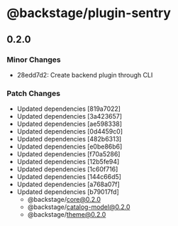 # @backstage/plugin-sentry

## 0.2.0
### Minor Changes

- 28edd7d2: Create backend plugin through CLI

### Patch Changes

- Updated dependencies [819a7022]
- Updated dependencies [3a423657]
- Updated dependencies [ae598338]
- Updated dependencies [0d4459c0]
- Updated dependencies [482b6313]
- Updated dependencies [e0be86b6]
- Updated dependencies [f70a5286]
- Updated dependencies [12b5fe94]
- Updated dependencies [1c60f716]
- Updated dependencies [144c66d5]
- Updated dependencies [a768a07f]
- Updated dependencies [b79017fd]
  - @backstage/core@0.2.0
  - @backstage/catalog-model@0.2.0
  - @backstage/theme@0.2.0
